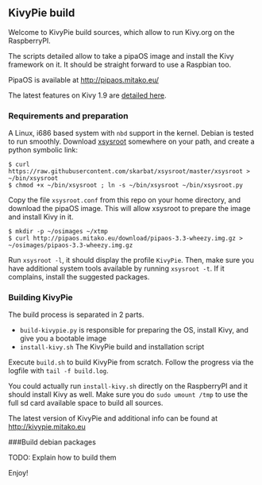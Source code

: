 ## KivyPie build

Welcome to KivyPie build sources, which allow to run Kivy.org on the RaspberryPI.

The scripts detailed allow to take a pipaOS image and install the Kivy framework on it.
It should be straight forward to use a Raspbian too.

PipaOS is available at http://pipaos.mitako.eu/

The latest features on Kivy 1.9 are [detailed here](http://kivy.org/planet/2015/04/kivy-1-9%C2%A0released/).

### Requirements and preparation

A Linux, i686 based system with `nbd` support in the kernel. Debian is tested to run smoothly.
Download [xsysroot](https://github.com/skarbat/xsysroot) somewhere on your path, and create a python symbolic link:

```
$ curl https://raw.githubusercontent.com/skarbat/xsysroot/master/xsysroot > ~/bin/xsysroot
$ chmod +x ~/bin/xsysroot ; ln -s ~/bin/xsysroot ~/bin/xsysroot.py
```

Copy the file `xsysroot.conf` from this repo on your home directory, and download
the pipaOS image. This will allow xsysroot to prepare the image and install Kivy in it.

```
$ mkdir -p ~/osimages ~/xtmp
$ curl http://pipaos.mitako.eu/download/pipaos-3.3-wheezy.img.gz > ~/osimages/pipaos-3.3-wheezy.img.gz
```

Run `xsysroot -l`, it should display the profile `KivyPie`. Then, make sure you have additional system tools
available by running `xsysroot -t`. If it complains, install the suggested packages.

### Building KivyPie

The build process is separated in 2 parts. 

 * `build-kivypie.py` is responsible for preparing the OS, install Kivy, and give you a bootable image
 * `install-kivy.sh` The KivyPie build and installation script

Execute `build.sh` to build KivyPie from scratch. Follow the progress via the logfile with `tail -f build.log`.

You could actually run `install-kivy.sh` directly on the RaspberryPI and it should install Kivy as well.
Make sure you do `sudo umount /tmp` to use the full sd card available space to build all sources.

The latest version of KivyPie and additional info can be found at http://kivypie.mitako.eu

###Build debian packages

TODO: Explain how to build them

Enjoy!
